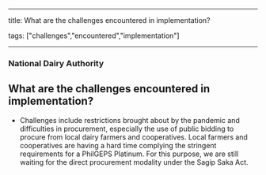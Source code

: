 
---

title: What are the challenges encountered in implementation?

tags: ["challenges","encountered","implementation"]

---

### National Dairy Authority

## What are the challenges encountered in implementation?


 - Challenges include restrictions brought about by the pandemic and difficulties in procurement, especially the use of public bidding to procure from local dairy farmers and cooperatives. Local farmers and cooperatives are having a hard time complying the stringent requirements for a PhilGEPS Platinum. For this purpose, we are still waiting for the direct procurement modality under the Sagip Saka Act.
